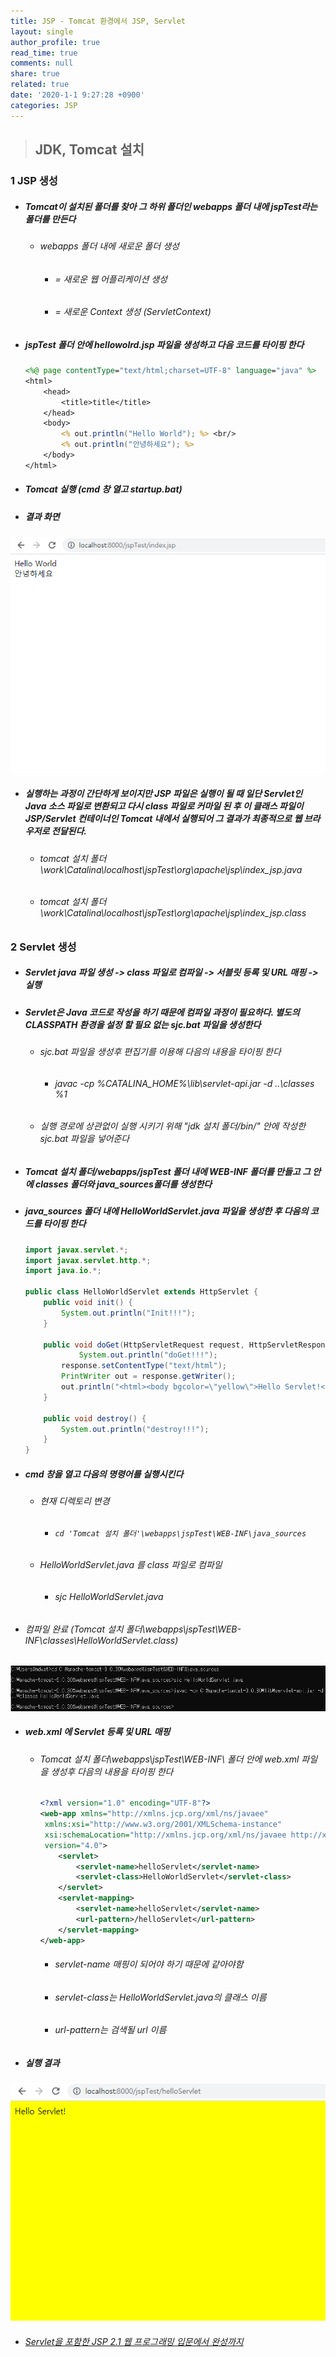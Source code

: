 ```yaml
---
title: JSP - Tomcat 환경에서 JSP, Servlet
layout: single
author_profile: true
read_time: true
comments: null
share: true
related: true
date: '2020-1-1 9:27:28 +0900'
categories: JSP
---
```


> ## JDK, Tomcat 설치

### 1 JSP 생성
* ##### Tomcat이 설치된 폴더를 찾아 그 하위 폴더인 webapps 폴더 내에 jspTest라는 폴더를 만든다
	* ###### webapps 폴더 내에 새로운 폴더 생성 
		* ###### = 새로운 웹 어플리케이션 생성
		* ###### = 새로운 Context 생성 (ServletContext)
* ##### jspTest 폴더 안에 hellowolrd.jsp 파일을 생성하고 다음 코드를 타이핑 한다
	```jsp
	<%@ page contentType="text/html;charset=UTF-8" language="java" %>
	<html>
		<head>
			<title>title</title>
		</head>
		<body>
			<% out.println("Hello World"); %> <br/>
			<% out.println("안녕하세요"); %>
		</body>
	</html>
	```
* ##### Tomcat 실행 (cmd 창 열고 startup.bat)
			
* ##### 결과 화면
			
 ![](/assets/img/jsp/tomcat-jsp/jsptest.png)

* ##### 실행하는 과정이 간단하게 보이지만 JSP 파일은 실행이 될 때 일단 Servlet인 Java 소스 파일로 변환되고 다시 class 파일로 커마일 된 후 이 클래스 파일이 JSP/Servlet 컨테이너인 Tomcat 내에서 실행되어 그 결과가 최종적으로 웹 브라우저로 전달된다.
	* ###### tomcat 설치 폴더\work\Catalina\localhost\jspTest\org\apache\jsp\index_jsp.java
	* ###### tomcat 설치 폴더\work\Catalina\localhost\jspTest\org\apache\jsp\index_jsp.class
			
### 2 Servlet  생성
* ##### Servlet java 파일 생성 -> class 파일로 컴파일 -> 서블릿 등록 및 URL 매핑 -> 실행
			
* ##### Servlet은 Java 코드로 작성을 하기 때문에 컴파일 과정이 필요하다. 별도의 CLASSPATH 환경을 설정 할 필요 없는 sjc.bat 파일을 생성한다
	* ###### sjc.bat 파일을 생성후 편집기를 이용해 다음의 내용을 타이핑 한다
		* ###### javac -cp %CATALINA_HOME%\lib\servlet-api.jar -d ..\classes %1
	
	* ###### 실행 경로에 상관없이 실행 시키기 위해 "jdk 설치 폴더/bin/" 안에 작성한 sjc.bat 파일을 넣어준다
			
* ##### Tomcat 설치 폴더/webapps/jspTest 폴더 내에 WEB-INF 폴더를 만들고 그 안에 classes 폴더와 java_sources폴더를 생성한다

* ##### java_sources 폴더 내에 HelloWorldServlet.java 파일을 생성한 후 다음의 코드를 타이핑 한다
	```java
	import javax.servlet.*;
	import javax.servlet.http.*;
	import java.io.*;

	public class HelloWorldServlet extends HttpServlet {
		public void init() {
			System.out.println("Init!!!");
		}	

		public void doGet(HttpServletRequest request, HttpServletResponse response) throws IOException, ServletException {
				System.out.println("doGet!!!");
			response.setContentType("text/html");
			PrintWriter out = response.getWriter();
			out.println("<html><body bgcolor=\"yellow\">Hello Servlet!</body></html>");
		}	

		public void destroy() {
			System.out.println("destroy!!!");
		}
	}
	```			

* ##### cmd 창을 열고 다음의 명령어를 실행시킨다
	* ###### 현재 디렉토리 변경 	
		* ###### `cd 'Tomcat 설치 폴더'\webapps\jspTest\WEB-INF\java_sources`
	
	* ###### HelloWorldServlet.java 를 class 파일로 컴파일
		* ###### sjc HelloWorldServlet.java
	
 * ###### 컴파일 완료 (Tomcat 설치 폴더\webapps\jspTest\WEB-INF\classes\HelloWorldServlet.class)
			
 ![](/assets/img/jsp/tomcat-jsp/sjc.png)
			
* ##### web.xml 에 Servlet 등록 및 URL 매핑
	* ###### Tomcat 설치 폴더\webapps\jspTest\WEB-INF\ 폴더 안에 web.xml 파일을 생성후 다음의 내용을 타이핑 한다
		```xml
		<?xml version="1.0" encoding="UTF-8"?>
		<web-app xmlns="http://xmlns.jcp.org/xml/ns/javaee"
         xmlns:xsi="http://www.w3.org/2001/XMLSchema-instance"
         xsi:schemaLocation="http://xmlns.jcp.org/xml/ns/javaee http://xmlns.jcp.org/xml/ns/javaee/web-app_4_0.xsd"
         version="4.0">
			<servlet>
				<servlet-name>helloServlet</servlet-name>
				<servlet-class>HelloWorldServlet</servlet-class>
			</servlet>
			<servlet-mapping>
				<servlet-name>helloServlet</servlet-name>
				<url-pattern>/helloServlet</url-pattern>
			</servlet-mapping>
		</web-app>
		```
		* ###### servlet-name 매핑이 되어야 하기 때문에 같아야함
		* ###### servlet-class는 HelloWorldServlet.java의 클래스 이름
		* ###### url-pattern는 검색될 url 이름
			
* ##### 실행 결과
			
 ![](/assets/img/jsp/tomcat-jsp/servlettest.png)			

	
* ###### [Servlet을 포함한 JSP 2.1 웹 프로그래밍 입문에서 완성까지 ]

[Servlet을 포함한 JSP 2.1 웹 프로그래밍 입문에서 완성까지 ]: https://book.naver.com/bookdb/book_detail.nhn?bid=6468787